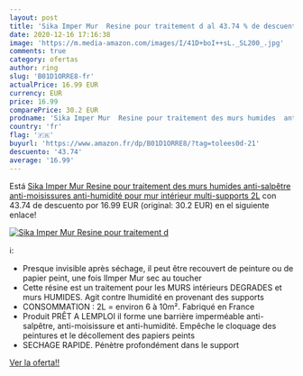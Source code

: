 ```yaml
---
layout: post
title: 'Sika Imper Mur  Resine pour traitement d al 43.74 % de descuento'
date: 2020-12-16 17:16:38
image: 'https://m.media-amazon.com/images/I/41D+boI++sL._SL200_.jpg'
comments: true
category: ofertas
author: ring
slug: 'B01D1ORRE8-fr'
actualPrice: 16.99 EUR
currency: EUR
price: 16.99
comparePrice: 30.2 EUR
prodname: 'Sika Imper Mur  Resine pour traitement des murs humides  anti-salpêtre  anti-moisissures  anti-humidité pour mur intérieur multi-supports  2L'
country: 'fr'
flag: '🇫🇷'
buyurl: 'https://www.amazon.fr/dp/B01D1ORRE8/?tag=tolees0d-21'
descuento: '43.74'
average: '16.99'
---
```


Está [Sika Imper Mur  Resine pour traitement des murs humides  anti-salpêtre  anti-moisissures  anti-humidité pour mur intérieur multi-supports  2L](https://www.amazon.fr/dp/B01D1ORRE8/?tag=tolees0d-21) con 43.74 de descuento por 16.99 EUR (original: 30.2 EUR) en el siguiente enlace!

[![Sika Imper Mur  Resine pour traitement d](https://m.media-amazon.com/images/I/41D+boI++sL._SL200_.jpg)](https://www.amazon.fr/dp/B01D1ORRE8/?tag=tolees0d-21)

ℹ️:

- Presque invisible après séchage, il peut être recouvert de peinture ou de papier peint, une fois lImper Mur sec au toucher
- Cette résine est un traitement pour les MURS intérieurs DEGRADES et murs HUMIDES. Agit contre lhumidité en provenant des supports
- CONSOMMATION : 2L = environ 6 à 10m². Fabriqué en France
- Produit PRÊT A LEMPLOI il forme une barrière imperméable anti-salpêtre, anti-moisissure et anti-humidité. Empêche le cloquage des peintures et le décollement des papiers peints
- SECHAGE RAPIDE. Pénètre profondément dans le support

[Ver la oferta!!](https://www.amazon.fr/dp/B01D1ORRE8/?tag=tolees0d-21)
